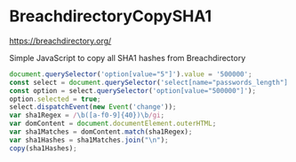# BreachdirectoryCopySHA1

https://breachdirectory.org/

Simple JavaScript to copy all SHA1 hashes from Breachdirectory

```javascript
document.querySelector('option[value="5"]').value = '500000';
const select = document.querySelector('select[name="passwords_length"]');
const option = select.querySelector('option[value="500000"]');
option.selected = true;
select.dispatchEvent(new Event('change'));
var sha1Regex = /\b([a-f0-9]{40})\b/gi;
var domContent = document.documentElement.outerHTML;
var sha1Matches = domContent.match(sha1Regex);
var sha1Hashes = sha1Matches.join("\n");
copy(sha1Hashes);
```
